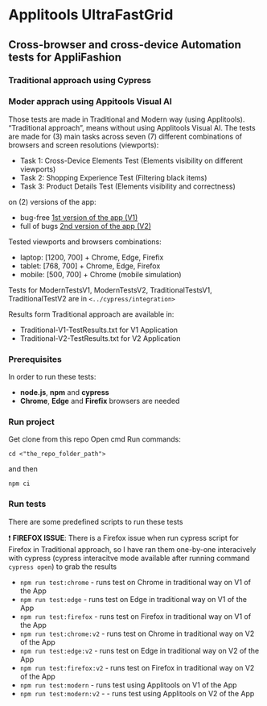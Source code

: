 # Applitools UltraFastGrid
## Cross-browser and cross-device Automation tests for AppliFashion
### Traditional approach using Cypress
### Moder apprach using Appitools Visual AI

Those tests are made in Traditional and Modern way (using Applitools). 
“Traditional approach”, means without using Applitools Visual AI.
The tests are made for (3) main tasks across seven (7) different combinations of browsers and screen resolutions (viewports):
- Task 1: Cross-Device Elements Test (Elements visibility on different viewports)
- Task 2: Shopping Experience Test (Filtering black items)
- Task 3: Product Details Test (Elements visibility and correctness)
 
on (2) versions of the app:
-  bug-free [1st version of the app (V1)](https://demo.applitools.com/gridHackathonV1.html "1st version of the app (V1)")
-  full of bugs [2nd version of the app (V2)](https://demo.applitools.com/gridHackathonV2.html "2nd version of the app (V2)")

Tested viewports and browsers combinations:
* laptop: [1200, 700] + Chrome, Edge, Firefix
* tablet: [768, 700] + Chrome, Edge, Firefox
* mobile: [500, 700] + Chrome (mobile simulation)

Tests for ModernTestsV1, ModernTestsV2, TraditionalTestsV1, TraditionalTestV2 are in ```<../cypress/integration>```

Results form Traditional approach are available in:
- Traditional-V1-TestResults.txt for V1 Application
- Traditional-V2-TestResults.txt for V2 Application



### Prerequisites
In order to run these tests:
  - **node.js**, **npm** and **cypress**
  - **Chrome**, **Edge** and **Firefix** browsers are needed

### Run project
Get clone from this repo
Open cmd
Run commands:
```
cd <"the_repo_folder_path">
```
and then
```
npm ci
```

### Run tests
There are some predefined scripts to run these tests

:heavy_exclamation_mark: **FIREFOX ISSUE**: There is a Firefox issue when run cypress script for Firefox in Traditional approach, so I have ran them one-by-one interacively with cypress (cypress interacitve mode available after running command ```cypress open```) to grab the results

* ```npm run test:chrome``` - runs test on Chrome in traditional way on V1 of the App
* ```npm run test:edge``` - runs test on Edge in traditional way on V1 of the App
* ```npm run test:firefox``` - runs test on Firefox in traditional way on V1 of the App
* ```npm run test:chrome:v2``` - runs test on Chrome in traditional way on V2 of the App
* ```npm run test:edge:v2``` - runs test on Edge in traditional way on V2 of the App
* ```npm run test:firefox:v2``` - runs test on Firefox in traditional way on V2 of the App
* ```npm run test:modern``` - runs test using Applitools on V1 of the App
* ```npm run test:modern:v2``` - - runs test using Applitools on V2 of the App

